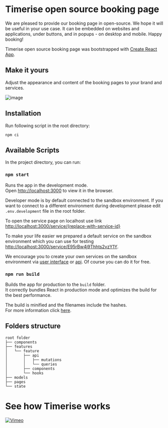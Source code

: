 # Timerise open source booking page

We are pleased to provide our booking page in open-source. We hope it will be useful in your use case. It can be embedded on websites and applications, under buttons, and in popups - on desktop and mobile. Happy booking!

Timerise open source booking page was bootstrapped with [Create React App](https://github.com/facebook/create-react-app).


## Make it yours
Adjust the appearance and content of the booking pages to your brand and services.

![image](https://cdn.timerise.io/landing-page/section-make-it-yours.png)

## Installation

Run following script in the root directory:

```
npm ci
```

## Available Scripts

In the project directory, you can run:

### `npm start`

Runs the app in the development mode.\
Open [http://localhost:3000](http://localhost:3000) to view it in the browser.

Developer mode is by default connected to the sandbox environment. If you want to connect to a different environment during development please edit `.env.development` file in the root folder.

To open the service page on localhost use link [http://localhost:3000/service/{replace-with-service-id}](http://localhost:3000/service/{replace-with-service-id})

To make your life easier we prepared a default service on the sandbox environment which you can use for testing [http://localhost:3000/service/E95rBw4j9Thhts2vzY1Y](http://localhost:3000/service/E95rBw4j9Thhts2vzY1Y).

We encourage you to create your own services on the sandbox environment via [user interface](https://sandbox.timerise.io/) or [api](https://studio.apollographql.com/public/TIMERISE-API/explorer?variant=sandbox). Of course you can do it for free.

### `npm run build`

Builds the app for production to the `build` folder.\
It correctly bundles React in production mode and optimizes the build for the best performance.

The build is minified and the filenames include the hashes.\
For more information click [here](https://create-react-app.dev/docs/production-build/).

## Folders structure

```
root folder
├── components
├── features
│   └── feature
│       ├── api
│       │   ├── mutations
│       │   └── queries
│       ├── components
│       └── hooks
├── models
├── pages
└── state
```


# See how Timerise works
[![Vimeo](https://cdn.timerise.io/landing-page/video-placeholder.png?w=2048)](https://vimeo.com/703918323)
